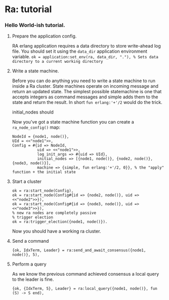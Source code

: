 # Ra: tutorial


### Hello World-ish tutorial.

1. Prepare the application config.

    RA erlang application requires a data directory to store write-ahead log file.
    You should set it using the `data_dir` application environment variable.
    `ok = application:set_env(ra, data_dir, "."), % Sets data directory to a current working directory`

1. Write a state machine.

    Before you can do anything you need to write a state machine to run inside a Ra cluster. State machines operate on incoming message and return an updated state. The simplest possible statemachine is one that accepts integers as command messages and simple adds them to the state and return the result. In short `fun erlang:'+'/2` would do the trick.

    initial_nodes should

    Now you've got a state machine function you can create a `ra_node_config()` map:

    ```
    NodeId = {node1, node()},
    UId = <<"node1">>,
    Config = #{id => NodeId,
               uid => <<"node1">>,
               log_init_args => #{uid => UId},
               initial_nodes => [{node1, node()}, {node2, node()}, {node3, node()}],
               machine => {simple, fun erlang:'+'/2, 0}}, % the "apply" function + the initial state
    ```

2. Start a cluster

    ```
    ok = ra:start_node(Config),
    ok = ra:start_node(Config#{id => {node2, node()}, uid => <<"node2">>}),
    ok = ra:start_node(Config#{id => {node3, node()}, uid => <<"node3">>}),
    % new ra nodes are completely passive
    % trigger election
    ok = ra:trigger_election({node1, node()}).

    ```

    Now you should have a working ra cluster.

3. Send a command

    ```
    {ok, IdxTerm, Leader} = ra:send_and_await_consensus({node1, node()}, 5),

    ```

4. Perform a query

    As we know the previous command achieved consensus a local query to the leader is fine.

    ```
    {ok, {IdxTerm, 5}, Leader} = ra:local_query({node1, node()}, fun (S) -> S end),
    ```
